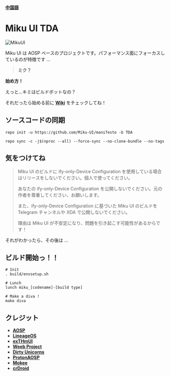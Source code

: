 [**中国語**](https://github.com/Miku-UI/manifesto/blob/TDA/READMECN.md)

# Miku UI TDA

![MikuUI](https://github.com/Miku-UI/manifesto/raw/TDA/img/MikuUI.png)

Miku UI は AOSP ベースのプロジェクトです。パフォーマンス面にフォーカスしているのが特徴です ... 

> **ミク？**

**始め方！**

えっと...キミはビルドボットなの？

それだったら始める前に [**Wiki**](https://github.com/Miku-UI/manifesto/wiki) をチェックしてね！

ソースコードの同期
------------


```shell
repo init -u https://github.com/Miku-UI/manifesto -b TDA
```


```shell
repo sync -c -j$(nproc --all) --force-sync --no-clone-bundle --no-tags
```


## 気をつけてね

> Miku UI のビルドに ify-only-Device Configuration を使用している場合はリリースをしないでください。個人で使ってください。
>
> あなたの ify-only-Device Configuration を公開しないでください。元の作者を尊重してください、お願いします。
>
> また、ify-only-Device Configuration に基づいた Miku UI のビルドを Telegram チャンネルや XDA で公開しないでください。
> 
> 理由は Miku UI が不安定になり、問題を引き起こす可能性があるからです！

それがわかったら、その後は ...

## ビルド開始っ！！

```shell
# Init
. build/envsetup.sh

# Lunch
lunch miku_[codename]-[build type]

# Make a diva !
make diva
```


クレジット
-------
 * [**AOSP**](https://android.googlesource.com)
 * [**LineageOS**](https://github.com/LineageOS)
 * [**exTHmUI**](https://github.com/exthmui)
 * [**Weeb Project**](https://github.com/WeebProject)
 * [**Dirty Unicorns**](https://github.com/DirtyUnicorns)
 * [**ProtonAOSP**](https://github.com/ProtonAOSP)
 * [**Mokee**](https://github.com/Mokee)
 * [**crDroid**](https://github.com/crdroidandroid)
